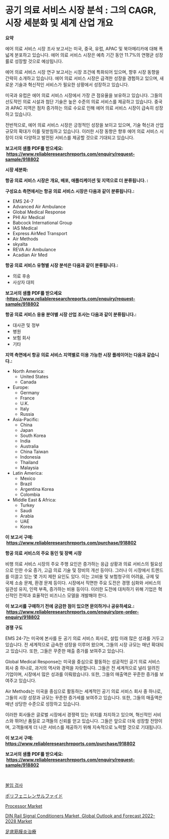 <p><h1>공기 의료 서비스 시장 분석 : 그의 CAGR, 시장 세분화 및 세계 산업 개요</h1></p><p><strong>요약</strong></p>
<p><p>에어 의료 서비스 시장 조사 보고서는 미국, 중국, 유럽, APAC 및 북아메리카에 대해 폭넓게 분포하고 있습니다. 에어 의료 서비스 시장은 예측 기간 동안 11.7%의 연평균 성장률로 성장할 것으로 예상됩니다.</p><p>에어 의료 서비스 시장 연구 보고서는 시장 조건에 특화되어 있으며, 향후 시장 동향을 간략히 소개하고 있습니다. 에어 의료 서비스 시장은 급격한 성장을 경험하고 있으며, 새로운 기술과 혁신적인 서비스가 필요한 상황에서 성장하고 있습니다.</p><p>미국과 유럽은 에어 의료 서비스 시장에서 가장 큰 점유율을 보유하고 있습니다. 그들의 선도적인 의료 시설과 첨단 기술은 높은 수준의 의료 서비스를 제공하고 있습니다. 중국과 APAC 지역은 점차 증가하는 의료 수요로 인해 에어 의료 서비스 시장이 급속히 성장하고 있습니다.</p><p>전반적으로, 에어 의료 서비스 시장은 긍정적인 성장을 보이고 있으며, 기술 혁신과 산업 규모의 확대가 이를 뒷받침하고 있습니다. 이러한 시장 동향은 향후 에어 의료 서비스 시장이 더욱 다양하고 발전된 서비스를 제공할 것으로 기대되고 있습니다.</p></p>
<p><strong>보고서의 샘플 PDF를 받으세요: &nbsp;<a href="https://www.reliableresearchreports.com/enquiry/request-sample/918802">https://www.reliableresearchreports.com/enquiry/request-sample/918802</a></strong></p>
<p><strong>시장 세분화:</strong></p>
<p><strong> 항공 의료 서비스 시장은 개요, 배포, 애플리케이션 및 지역으로 더 분류됩니다. :</strong></p>
<p><strong>구성요소 측면에서는 항공 의료 서비스 시장은 다음과 같이 분류됩니다.:</strong></p>
<p><ul><li>EMS 24-7</li><li>Advanced Air Ambulance</li><li>Global Medical Response</li><li>PHI Air Medical</li><li>Babcock International Group</li><li>IAS Medical</li><li>Express AirMed Transport</li><li>Air Methods</li><li>skyalta</li><li>REVA Air Ambulance</li><li>Acadian Air Med</li></ul></p>
<p><strong> 항공 의료 서비스 유형별 시장 분석은 다음과 같이 분류됩니다.:</strong></p>
<p><ul><li>의료 후송</li><li>사상자 대피</li></ul></p>
<p><strong>보고서의 샘플 PDF를 받으세요 :<a href="https://www.reliableresearchreports.com/enquiry/request-sample/918802">https://www.reliableresearchreports.com/enquiry/request-sample/918802</a></strong></p>
<p><strong> 항공 의료 서비스 응용 분야별 시장 산업 조사는 다음과 같이 분류됩니다.:</strong></p>
<p><ul><li>대사관 및 정부</li><li>병원</li><li>보험 회사</li><li>기타</li></ul></p>
<p><strong>지역 측면에서 항공 의료 서비스 지역별로 이용 가능한 시장 플레이어는 다음과 같습니다.:</strong></p>
<p><ul>
    <li>
        North America:
        <ul>
            <li>United States</li>
            <li>Canada</li>
        </ul>
    </li>
    <li>
        Europe:
        <ul>
            <li>Germany</li>
            <li>France</li>
            <li>U.K.</li>
            <li>Italy</li>
            <li>Russia</li>
        </ul>
    </li>
    <li>
        Asia-Pacific:
        <ul>
            <li>China</li>
            <li>Japan</li>
            <li>South Korea</li>
            <li>India</li>
            <li>Australia</li>
            <li>China Taiwan</li>
            <li>Indonesia</li>
            <li>Thailand</li>
            <li>Malaysia</li>
        </ul>
    </li>
    <li>
        Latin America:
        <ul>
            <li>Mexico</li>
            <li>Brazil</li>
            <li>Argentina Korea</li>
            <li>Colombia</li>
        </ul>
    </li>
    <li>
        Middle East & Africa:
        <ul>
            <li>Turkey</li>
            <li>Saudi</li>
            <li>Arabia</li>
            <li>UAE</li>
            <li>Korea</li>
        </ul>
    </li>
    </ul></p>
<p><strong>이 보고서 구매: &nbsp;<a href="https://www.reliableresearchreports.com/purchase/918802">https://www.reliableresearchreports.com/purchase/918802</a></strong></p>
<p><strong>항공 의료 서비스의 주요 동인 및 장벽 시장</strong></p>
<p><p>비행 의료 서비스 시장의 주요 주행 요인은 증가하는 응급 상황과 의료 서비스의 필요성으로 인한 수요 증가, 고급 의료 기술 및 장비의 개선 등이다. 그러나 이 시장에서 트렌드를 이끌고 있는 몇 가지 제한 요인도 있다. 이는 고비용 및 보험청구의 어려움, 규제 및 국제 소송 문제, 환경 문제 등이다. 시장에서 직면한 주요 도전은 경쟁 심화와 서비스의 일관성 유지, 인력 부족, 증가하는 비용 등이다. 이러한 도전에 대처하기 위해 기업은 혁신적인 전략과 효율적인 비즈니스 모델을 개발해야 한다.</p></p>
<p><strong>이 보고서를 구매하기 전에 궁금한 점이 있으면 문의하거나 공유하세요.: &nbsp;<a href="https://www.reliableresearchreports.com/enquiry/pre-order-enquiry/918802">https://www.reliableresearchreports.com/enquiry/pre-order-enquiry/918802</a></strong></p>
<p><strong>경쟁 구도</strong></p>
<p><p>EMS 24-7는 미국에 본사를 둔 공기 의료 서비스 회사로, 설립 이래 많은 성과를 거두고 있습니다. 전 세계적으로 급속한 성장을 이루어 왔으며, 그들의 시장 규모는 매년 확대되고 있습니다. 또한, 그들은 꾸준한 매출 증가를 보여주고 있습니다.</p><p>Global Medical Response는 미국을 중심으로 활동하는 성공적인 공기 의료 서비스 회사 중 하나로, 과거의 역사와 경력을 자랑합니다. 그들은 전 세계적으로 널리 알려진 기업이며, 시장에서 많은 성과를 이뤄왔습니다. 또한, 그들의 매출액은 꾸준한 증가를 보여주고 있습니다.</p><p>Air Methods는 미국을 중심으로 활동하는 세계적인 공기 의료 서비스 회사 중 하나로, 그들의 시장 성장과 규모는 꾸준한 증가세를 보여주고 있습니다. 또한, 그들의 매출액은 매년 상당한 수준으로 성장하고 있습니다.</p><p>이러한 회사들은 글로벌 시장에서 경쟁력 있는 위치를 차지하고 있으며, 혁신적인 서비스와 뛰어난 품질로 고객들의 신뢰를 얻고 있습니다. 그들은 앞으로 더욱 성장할 전망이며, 고객들에게 더 나은 서비스를 제공하기 위해 지속적으로 노력할 것으로 기대됩니다.</p></p>
<p><strong>이 보고서 구매: &nbsp; <a href="https://www.reliableresearchreports.com/purchase/918802">https://www.reliableresearchreports.com/purchase/918802</a></strong></p>
<p><strong>보고서의 샘플 PDF를 받으세요: &nbsp;<a href="https://www.reliableresearchreports.com/enquiry/request-sample/918802">https://www.reliableresearchreports.com/enquiry/request-sample/918802</a></strong><strong></strong></p>
<p>&nbsp;</p>
<p><p><a href="https://medium.com/@richardebert9078/%EB%AC%B4%EC%82%B0-%EA%B2%80%EC%82%AC-%EC%8B%9C%EC%9E%A5-%EA%B7%9C%EB%AA%A8%EB%8A%94-%EA%B5%AD%EC%A0%9C-%EC%8B%9C%EC%9E%A5%EC%97%90%EC%84%9C-%EC%B5%9C%EC%A0%81%EC%9D%98-%EB%A7%88%EC%BC%80%ED%8C%85-%EC%B1%84%EB%84%90%EC%9D%84-%EB%82%98%ED%83%80%EB%82%B8%EB%8B%A4-384303dfbb13">불임 검사</a></p><p><a href="https://medium.com/@myrticedare2023/%E3%83%9D%E3%83%AA%E3%83%95%E3%82%A7%E3%83%8B%E3%83%AC%E3%83%B3%E3%82%B9%E3%83%AB%E3%83%95%E3%82%A3%E3%83%89%E5%B8%82%E5%A0%B4-2031%E5%B9%B4%E3%81%BE%E3%81%A7%E3%81%AE%E5%8B%95%E5%90%91-%E4%BA%88%E6%B8%AC-%E7%AB%B6%E4%BA%89%E5%88%86%E6%9E%90-e6f630cc0924">ポリフェニレンサルファイド</a></p><p><a href="https://view.publitas.com/reportprime-1/processor-market-provides-a-comprehensive-analysis-including-a-macro-overview-of-the-market-as-well-as-micro-details-such-as-market-size-and-competitive-landscape/">Processor Market</a></p><p><a href="https://meowing-lemming-dd3.notion.site/DIN-Rail-Signal-Conditioners-Market-Global-Outlook-and-Forecast-2022-2028-Market-Size-2024-2031-G-94386acd9e2e4bacb758a290d7b9bfd1">DIN Rail Signal Conditioners Market, Global Outlook and Forecast 2022-2028 Market</a></p><p><a href="https://github.com/ihabdkwlxs948/Market-Research-Report-List-1/blob/main/2036736183991.md">足底筋膜炎治療</a></p></p>